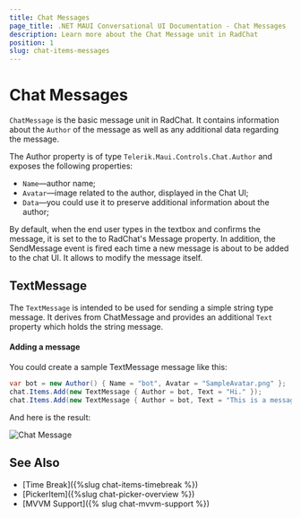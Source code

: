 ```yaml
---
title: Chat Messages
page_title: .NET MAUI Conversational UI Documentation - Chat Messages
description: Learn more about the Chat Message unit in RadChat
position: 1
slug: chat-items-messages
---
```


# Chat Messages 

`ChatMessage` is the basic message unit in RadChat. It contains information about the `Author` of the message as well as any additional data regarding the message.

The Author property is of type `Telerik.Maui.Controls.Chat.Author` and exposes the following properties:

* `Name`&mdash;author name;
* `Avatar`&mdash;image related to the author, displayed in the Chat UI;
* `Data`&mdash;you could use it to preserve additional information about the author;

By default, when the end user types in the textbox and confirms the message, it is set to the to RadChat's Message property. In addition, the SendMessage event is fired each time a new message is about to be added to the chat UI. It allows to modify the message itself.

## TextMessage

The `TextMessage` is intended to be used for sending a simple string type message. It derives from ChatMessage and provides an additional `Text` property which holds the string message. 

#### Adding a message

You could create a sample TextMessage message like this:

```C#
var bot = new Author() { Name = "bot", Avatar = "SampleAvatar.png" };
chat.Items.Add(new TextMessage { Author = bot, Text = "Hi." });
chat.Items.Add(new TextMessage { Author = bot, Text = "This is a message." });
```

And here is the result:

![Chat Message](images/)

## See Also

- [Time Break]({%slug chat-items-timebreak %})
- [PickerItem]({%slug chat-picker-overview %})
- [MVVM Support]({% slug chat-mvvm-support %})
